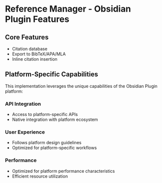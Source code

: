 # Reference Manager - Obsidian Plugin Features

## Core Features
- Citation database
- Export to BibTeX/APA/MLA
- Inline citation insertion

## Platform-Specific Capabilities
This implementation leverages the unique capabilities of the Obsidian Plugin platform:

### API Integration
- Access to platform-specific APIs
- Native integration with platform ecosystem

### User Experience
- Follows platform design guidelines
- Optimized for platform-specific workflows

### Performance
- Optimized for platform performance characteristics
- Efficient resource utilization
